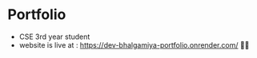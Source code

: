 # Portfolio
- CSE 3rd year student
- website is live at :
https://dev-bhalgamiya-portfolio.onrender.com/
  🥳🍷
